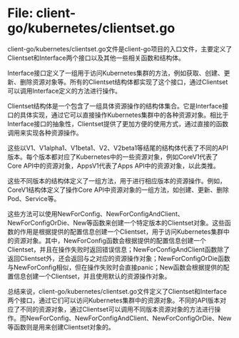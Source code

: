 # File: client-go/kubernetes/clientset.go

client-go/kubernetes/clientset.go文件是client-go项目的入口文件，主要定义了Clientset和Interface两个接口以及其他一些相关函数和结构体。

Interface接口定义了一组用于访问Kubernetes集群的方法，例如获取、创建、更新、删除资源对象等。所有的Clientset结构体都实现了这个接口，通过Clientset可以调用Interface定义的方法进行操作。

Clientset结构体是一个包含了一组具体资源操作的结构体集合。它是Interface接口的具体实现，通过它可以直接操作Kubernetes集群中的各种资源对象。相比于Interface接口的抽象性，Clientset提供了更加方便的使用方式，通过直接的函数调用来实现各种资源操作。

这些以V1、V1alpha1、V1beta1、V2、V2beta1等结尾的结构体代表了不同的API版本。每个版本都对应了Kubernetes中的一些资源对象，例如CoreV1代表了Core API中的资源对象，AppsV1代表了Apps API中的资源对象，以此类推。

这些不同版本的结构体定义了一组方法，用于进行相应版本的资源操作。例如，CoreV1结构体定义了操作Core API中资源对象的一组方法，如创建、更新、删除Pod、Service等。

这些方法可以使用NewForConfig、NewForConfigAndClient、NewForConfigOrDie、New等函数来创建一个特定版本的Clientset对象。这些函数的作用是根据提供的配置信息创建一个Clientset，用于访问Kubernetes集群中的资源对象。其中，NewForConfig函数会根据提供的配置信息创建一个Clientset，并且在操作失败时返回错误信息；NewForConfigAndClient函数除了返回Clientset外，还会返回与之对应的资源操作对象；NewForConfigOrDie函数与NewForConfig相似，但在操作失败时会直接panic；New函数会根据提供的配置信息创建一个Clientset，并且使用默认的资源操作对象。

总结来说，client-go/kubernetes/clientset.go文件定义了Clientset和Interface两个接口，通过它们可以访问Kubernetes集群中的资源对象。不同的API版本对应了不同的资源对象，通过Clientset可以调用不同版本资源对象的方法进行操作。而NewForConfig、NewForConfigAndClient、NewForConfigOrDie、New等函数则是用来创建Clientset对象的。

